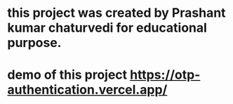 # this project was created by Prashant kumar chaturvedi for educational purpose.
# demo of this project https://otp-authentication.vercel.app/
